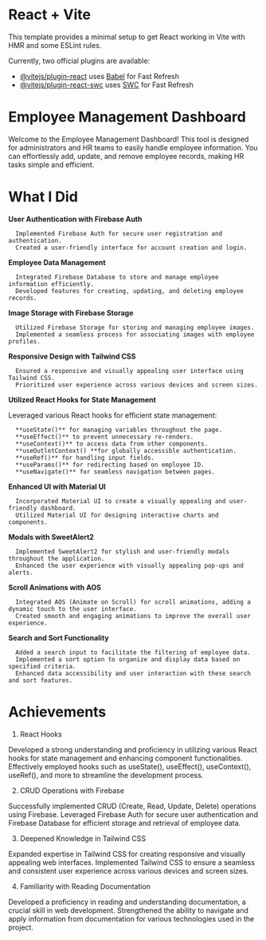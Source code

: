 # React + Vite

This template provides a minimal setup to get React working in Vite with HMR and some ESLint rules.

Currently, two official plugins are available:

- [@vitejs/plugin-react](https://github.com/vitejs/vite-plugin-react/blob/main/packages/plugin-react/README.md) uses [Babel](https://babeljs.io/) for Fast Refresh
- [@vitejs/plugin-react-swc](https://github.com/vitejs/vite-plugin-react-swc) uses [SWC](https://swc.rs/) for Fast Refresh

# Employee Management Dashboard
Welcome to the Employee Management Dashboard! This tool is designed for administrators and HR teams to easily handle employee information. You can effortlessly add, update, and remove employee records, making HR tasks simple and efficient.

# What I Did
**User Authentication with Firebase Auth**

      Implemented Firebase Auth for secure user registration and authentication.
      Created a user-friendly interface for account creation and login.


**Employee Data Management**

      Integrated Firebase Database to store and manage employee information efficiently.
      Developed features for creating, updating, and deleting employee records.


**Image Storage with Firebase Storage**

      Utilized Firebase Storage for storing and managing employee images.
      Implemented a seamless process for associating images with employee profiles.


**Responsive Design with Tailwind CSS**

      Ensured a responsive and visually appealing user interface using Tailwind CSS.
      Prioritized user experience across various devices and screen sizes.


**Utilized React Hooks for State Management**

  Leveraged various React hooks for efficient state management:

      **useState()** for managing variables throughout the page.
      **useEffect()** to prevent unnecessary re-renders.
      **useContext()** to access data from other components.
      **useOutletContext() **for globally accessible authentication.
      **useRef()** for handling input fields.
      **useParams()** for redirecting based on employee ID.
      **useNavigate()** for seamless navigation between pages.


**Enhanced UI with Material UI**

      Incorporated Material UI to create a visually appealing and user-friendly dashboard.
      Utilized Material UI for designing interactive charts and components.


**Modals with SweetAlert2**

      Implemented SweetAlert2 for stylish and user-friendly modals throughout the application.
      Enhanced the user experience with visually appealing pop-ups and alerts.


**Scroll Animations with AOS**

      Integrated AOS (Animate on Scroll) for scroll animations, adding a dynamic touch to the user interface.
      Created smooth and engaging animations to improve the overall user experience.


**Search and Sort Functionality**

      Added a search input to facilitate the filtering of employee data.
      Implemented a sort option to organize and display data based on specified criteria.
      Enhanced data accessibility and user interaction with these search and sort features.

# Achievements
1. React Hooks

Developed a strong understanding and proficiency in utilizing various React hooks for state management and enhancing component functionalities.
Effectively employed hooks such as useState(), useEffect(), useContext(), useRef(), and more to streamline the development process.


2. CRUD Operations with Firebase

Successfully implemented CRUD (Create, Read, Update, Delete) operations using Firebase.
Leveraged Firebase Auth for secure user authentication and Firebase Database for efficient storage and retrieval of employee data.


3. Deepened Knowledge in Tailwind CSS

Expanded expertise in Tailwind CSS for creating responsive and visually appealing web interfaces.
Implemented Tailwind CSS to ensure a seamless and consistent user experience across various devices and screen sizes.


4. Familiarity with Reading Documentation

Developed a proficiency in reading and understanding documentation, a crucial skill in web development.
Strengthened the ability to navigate and apply information from documentation for various technologies used in the project.
